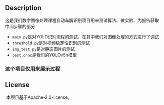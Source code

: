 ## Description
这是我们数字图像处理课程自动车牌识别项目用来测试算法、做实验、为报告获取中间步骤的部分

- `main.py`是对YOLO识别流程的测试，在其中我们对图像处理的方式进行了调试
- `threshold.py`是对视频稳定性识别的测试
- `img_test.py`是对静态图片的测试
- `best.onnx`是我们的YOLOv5n模型

### 这个项目仅用来展示过程
## License
​ 本项目基于Apache-2.0-license。
